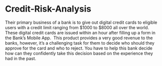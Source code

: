 # Credit-Risk-Analysis
Their primary business of a bank is to give out digital credit cards to eligible users with a credit limit ranging from $1000 to $8000 all over the world. These digital credit cards are issued within an hour after filling up a form in the Bank’s Mobile App. ​ This product provides a very good revenue to the banks, however, it’s a challenging task for them to decide who should they approve for the card and who to reject. You have to help this bank decide how can they confidently take this decision based on the experience they had in the past.
